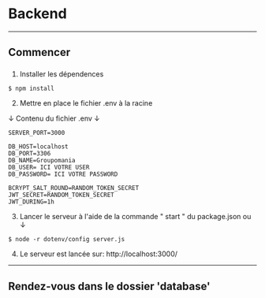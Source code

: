 # Backend  

-----------------
## Commencer  
###
1. Installer les dépendences  
````shell
$ npm install
````  
2. Mettre en place le fichier .env à la racine

↓ Contenu du fichier .env ↓
````.env
SERVER_PORT=3000

DB_HOST=localhost
DB_PORT=3306
DB_NAME=Groupomania
DB_USER= ICI VOTRE USER
DB_PASSWORD= ICI VOTRE PASSWORD

BCRYPT_SALT_ROUND=RANDOM_TOKEN_SECRET
JWT_SECRET=RANDOM_TOKEN_SECRET
JWT_DURING=1h
````
3. Lancer le serveur à l'aide de la commande " start " du package.json ou ↓
````shell
$ node -r dotenv/config server.js
````
4. Le serveur est lancée sur: http://localhost:3000/
-----------------

## Rendez-vous dans le dossier 'database'
